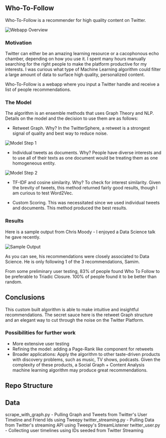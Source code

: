 ## Who-To-Follow

Who-To-Follow is a recommender for high quality content on Twitter. 

![Webapp Overview](http://s9.postimg.org/5emdyfd4f/overview.jpg)

### Motivation

Twitter can either be an amazing learning resource or a cacophonous echo chamber, depending on how you use it. I spent many hours manually searching for the right people to make the platform productive for my interests. I was curious what type of Machine Learning algorithm could filter a large amount of data to surface high quality, personalized content.

Who-To-Follow is a webapp where you input a Twitter handle and receive a list of people recommendations. 


### The Model

The algorithm is an ensemble methods that uses Graph Theory and NLP. Details on the model and the decision to use them are as follows:

* Retweet Graph. Why? In the TwitterSphere, a retweet is a strongest signal of quality and best way to reduce noise.

![Model Step 1](http://i64.tinypic.com/an07zk.jpg)

* Individual tweets as documents. Why?  People have diverse interests and to use all of their texts as one document would be treating them as one homogeneous entity. 

![Model Step 2](http://s10.postimg.org/5n1b1w4fd/Image_Step_2.jpg)

* TF-IDF and cosine similarity. Why? To check for interest similarity. Given the brevity of tweets, this method returned fairly good results, though I am curious to test Word2Vec. 

* Custom Scoring. This was necessitated since we used individual tweets and documents. This method produced the best results. 

### Results

Here is a sample output from Chris Moody - I enjoyed a Data Science talk he gave recently.

![Sample Output](http://s14.postimg.org/uxr1iyhhd/Sample_output.jpg)

As you can see, his recommendations were closely associated to Data Science. He is only following 1 of the 3 recommendations, Samim. 

From some preliminary user testing, 83% of people found Who To Follow to be preferable to Triadic Closure. 100% of people found it to be better than random. 

## Conclusions

This custom built algorithm is able to make intuitive and insightful recommendations. The secret sauce here is the retweet Graph structure and an elegant way to cut through the noise on the Twitter Platform. 

### Possibilities for further work

* More extensive user testing
* Refining the model: adding a Page-Rank like component for retweets 
* Broader applications: Apply the algorithm to other taste-driven products with discovery problems, such as music, TV shows, podcasts. Given the complexity of these products, a Social Graph + Content Analysis machine learning algorithm may produce great recommendations.

## Repo Structure

## Data
scrape_with_graph.py - Pulling Graph and Tweets from Twitter's User Timeline and Friend Ids using Tweepy
twitter_streaming.py - Pulling Data from Twitter's streaming API using Tweepy's StreamListener
twitter_user.py - Collecting user timelines using IDs seeded from Twitter Streaming




